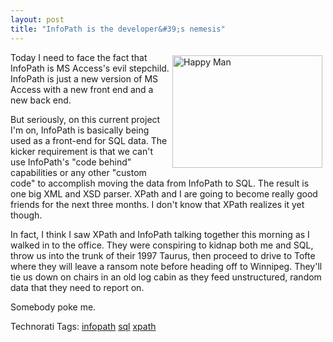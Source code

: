 ```yaml
---
layout: post
title: "InfoPath is the developer&#39;s nemesis"
---
```


<p><a title="Happy Man by kindohm, on Flickr" href="http://www.flickr.com/photos/kindohm/2089182296/" target="_blank"><img style="margin: 5px" height="180" alt="Happy Man" src="http://farm3.static.flickr.com/2383/2089182296_f46e47bdbe_m.jpg" width="240" align="right" border="0" /></a>Today I need to face the fact that InfoPath is MS Access's evil stepchild. InfoPath is just a new version of MS Access with a new front end and a new back end. </p>
<p>But seriously, on this current project I'm on, InfoPath is basically being used as a front-end for SQL data.  The kicker requirement is that we can't use InfoPath's "code behind" capabilities or any other "custom code" to accomplish moving the data from InfoPath to SQL.  The result is one big XML and XSD parser.  XPath and I are going to become really good friends for the next three months.  I don't know that XPath realizes it yet though.  </p>
<p>In fact, I think I saw XPath and InfoPath talking together this morning as I walked in to the office.  They were conspiring to kidnap both me and SQL, throw us into the trunk of their 1997 Taurus, then proceed to drive to Tofte where they will leave a ransom note before heading off to Winnipeg.  They'll tie us down on chairs in an old log cabin as they feed unstructured, random data that they need to report on.</p>
<p>Somebody poke me.</p>
<div class="tags" id="scid:0767317B-992E-4b12-91E0-4F059A8CECA8:df9d9c0c-52bb-44dc-a5bf-6b72af9bd05d">Technorati Tags: <a href="http://technorati.com/tags/infopath" target="_blank" rel="tag">infopath</a> <a href="http://technorati.com/tags/sql" target="_blank" rel="tag">sql</a> <a href="http://technorati.com/tags/xpath" target="_blank" rel="tag">xpath</a></div> 
